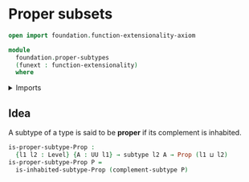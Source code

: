 # Proper subsets

```agda
open import foundation.function-extensionality-axiom

module
  foundation.proper-subtypes
  (funext : function-extensionality)
  where
```

<details><summary>Imports</summary>

```agda
open import foundation.complements-subtypes funext
open import foundation.inhabited-subtypes funext
open import foundation.universe-levels

open import foundation-core.propositions
open import foundation-core.subtypes funext
```

</details>

## Idea

A subtype of a type is said to be **proper** if its complement is inhabited.

```agda
is-proper-subtype-Prop :
  {l1 l2 : Level} {A : UU l1} → subtype l2 A → Prop (l1 ⊔ l2)
is-proper-subtype-Prop P =
  is-inhabited-subtype-Prop (complement-subtype P)
```
